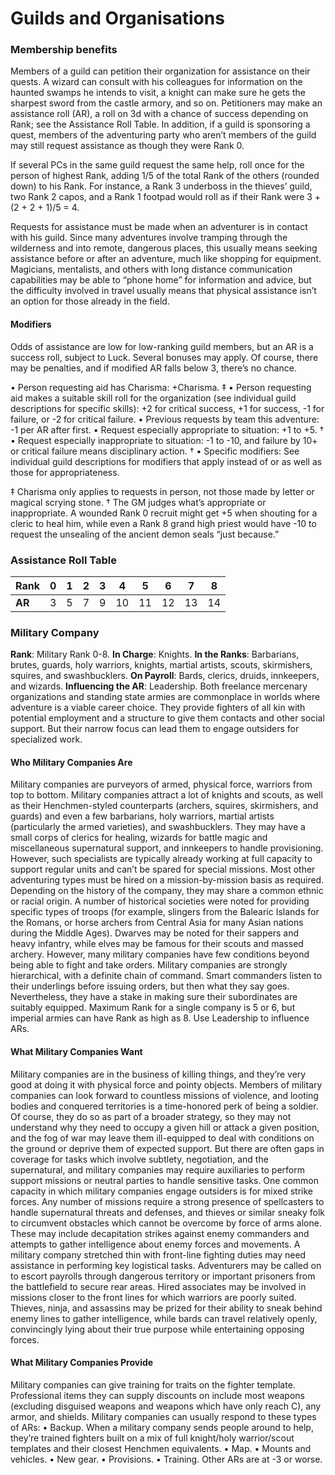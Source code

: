# Guilds and Organisations
### Membership benefits
Members of a guild can petition their organization for assistance on their quests. A wizard can consult with his colleagues for information on the haunted swamps he intends to visit, a knight can make sure he gets the sharpest sword from the castle armory, and so on. Petitioners may make an assistance roll (AR), a roll on 3d with a chance of success depending on Rank; see the Assistance Roll Table. In addition, if a guild is sponsoring a quest, members of the adventuring party who aren’t members of the guild may still request assistance as though they were Rank 0.

If several PCs in the same guild request the same help, roll once for the person of highest Rank, adding 1/5 of the total Rank of the others (rounded down) to his Rank. For instance, a Rank 3 underboss in the thieves’ guild, two Rank 2 capos, and a Rank 1 footpad would roll as if their Rank were 3 + (2 + 2 + 1)/5 = 4.

Requests for assistance must be made when an adventurer is in contact with his guild. Since many adventures involve tramping through the wilderness and into remote, dangerous places, this usually means seeking assistance before or after an adventure, much like shopping for equipment. Magicians, mentalists, and others with long distance communication capabilities may be able to “phone home” for information and advice, but the difficulty involved in travel usually means that physical assistance isn’t an option for those already in the field.
#### Modifiers
Odds of assistance are low for low-ranking guild members, but an AR is a success roll, subject to Luck. Several bonuses may apply. Of course, there may be penalties, and if modified AR falls below 3, there’s no chance.

• Person requesting aid has Charisma: +Charisma. ‡
• Person requesting aid makes a suitable skill roll for the organization (see individual guild descriptions for specific skills): +2 for critical success, +1 for success, -1 for failure, or -2 for critical failure.
• Previous requests by team this adventure: -1 per AR after first.
• Request especially appropriate to situation: +1 to +5. †
• Request especially inappropriate to situation: -1 to -10, and failure by 10+ or critical failure means disciplinary action. †
• Specific modifiers: See individual guild descriptions for modifiers that apply instead of or as well as those for appropriateness.

 ‡ Charisma only applies to requests in person, not those made by letter or magical scrying stone.
 † The GM judges what’s appropriate or inappropriate. A wounded Rank 0 recruit might get +5 when shouting for a cleric to heal him, while even a Rank 8 grand high priest would have -10 to request the unsealing of the ancient demon seals “just because.”
### Assistance Roll Table

| **Rank** | 0   | 1   | 2   | 3   | 4   | 5   | 6   | 7   | 8   |
| -------- | --- | --- | --- | --- | --- | --- | --- | --- | --- |
| **AR**   | 3   | 5   | 7   | 9   | 10  | 11  | 12  | 13  | 14  |

### Military Company
**Rank**: Military Rank 0-8.
**In Charge**: Knights.
**In the Ranks**: Barbarians, brutes, guards, holy warriors, knights, martial artists, scouts, skirmishers, squires, and swashbucklers.
**On Payroll**: Bards, clerics, druids, innkeepers, and wizards.
**Influencing the AR**: Leadership.
Both freelance mercenary organizations and standing state armies are commonplace in worlds where adventure is a viable career choice. They provide fighters of all kin with potential employment and a structure to give them contacts and other social support. But their narrow focus can lead them to engage outsiders for specialized work.
#### Who Military Companies Are
Military companies are purveyors of armed, physical force, warriors from top to bottom. Military companies attract a lot of knights and scouts, as well as their Henchmen-styled counterparts (archers, squires, skirmishers, and guards) and even a few barbarians, holy warriors, martial artists (particularly the armed varieties), and swashbucklers. They may have a small corps of clerics for healing, wizards for battle magic and miscellaneous supernatural support, and innkeepers to handle provisioning. However, such specialists are typically already working at full capacity to support regular units and can’t be spared for special missions. Most other adventuring types must be hired on a mission-by-mission basis as required.
Depending on the history of the company, they may share a common ethnic or racial origin. A number of historical societies were noted for providing specific types of troops (for example, slingers from the Balearic Islands for the Romans, or horse archers from Central Asia for many Asian nations during the Middle Ages). Dwarves may be noted for their sappers and heavy infantry, while elves may be famous for their scouts and massed archery. However, many military companies have few conditions beyond being able to fight and take orders.
Military companies are strongly hierarchical, with a definite chain of command. Smart commanders listen to their underlings before issuing orders, but then what they say goes. Nevertheless, they have a stake in making sure their subordinates are suitably equipped. Maximum Rank for a single company is 5 or 6, but imperial armies can have Rank as high as 8. Use Leadership to influence ARs.
#### What Military Companies Want
Military companies are in the business of killing things, and they’re very good at doing it with physical force and pointy objects. Members of military companies can look forward to countless missions of violence, and looting bodies and conquered territories is a time-honored perk of being a soldier. Of course, they do so as part of a broader strategy, so they may not understand why they need to occupy a given hill or attack a given position, and the fog of war may leave them ill-equipped to deal with conditions on the ground or deprive them of expected support.
But there are often gaps in coverage for tasks which involve subtlety, negotiation, and the supernatural, and military companies may require auxiliaries to perform support missions or neutral parties to handle sensitive tasks. One common capacity in which military companies engage outsiders is for mixed strike forces. Any number of missions require a strong presence of spellcasters to handle supernatural threats and defenses, and thieves or similar sneaky folk to circumvent obstacles which cannot be overcome by force of arms alone. These may include decapitation strikes against enemy commanders and attempts to gather intelligence about enemy forces and movements.
A military company stretched thin with front-line fighting duties may need assistance in performing key logistical tasks. Adventurers may be called on to escort payrolls through dangerous territory or important prisoners from the battlefield to secure rear areas. Hired associates may be involved in missions closer to the front lines for which warriors are poorly suited. Thieves, ninja, and assassins may be prized for their ability to sneak behind enemy lines to gather intelligence, while bards can travel relatively openly, convincingly lying about their true purpose while entertaining opposing forces.
#### What Military Companies Provide
Military companies can give training for traits on the fighter template. Professional items they can supply discounts on include most weapons (excluding disguised weapons and weapons which have only reach C), any armor, and shields.
Military companies can usually respond to these types of ARs:
• Backup. When a military company sends people around to help, they’re trained fighters built on a mix of full knight/holy warrior/scout templates and their closest Henchmen equivalents.
• Map.
• Mounts and vehicles.
• New gear.
• Provisions.
• Training.
Other ARs are at -3 or worse.


